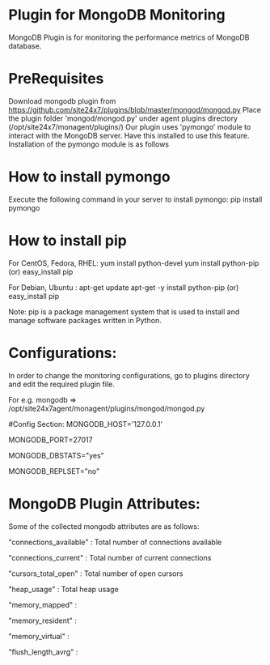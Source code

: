 
Plugin for MongoDB Monitoring
===========================

MongoDB Plugin is for monitoring the performance metrics of MongoDB database. 
  

PreRequisites
=============

Download mongodb plugin from https://github.com/site24x7/plugins/blob/master/mongod/mongod.py
Place the plugin folder 'mongod/mongod.py' under agent plugins directory (/opt/site24x7/monagent/plugins/)
Our plugin uses 'pymongo' module to interact with the MongoDB server. Have this installed to use this feature.
Installation of the pymongo module is as follows


How to install pymongo
===================

Execute the following command in your server to install pymongo:
pip install pymongo

How to install pip
==================

For CentOS, Fedora, RHEL:
	yum install python-devel
	yum install python-pip (or)
	easy_install pip	

For Debian, Ubuntu :
	apt-get update
	apt-get -y install python-pip (or)
	easy_install pip

Note:
	pip is a package management system that is used to install and manage software packages written in Python.

Configurations:
==============
In order to change the monitoring configurations, go to plugins directory and edit the required plugin file.

For e.g. mongodb => /opt/site24x7agent/monagent/plugins/mongod/mongod.py

#Config Section:
MONGODB_HOST='127.0.0.1'

MONGODB_PORT=27017

MONGODB_DBSTATS="yes"

MONGODB_REPLSET="no"

MongoDB Plugin Attributes:
=======================

Some of the collected mongodb attributes are as follows:

"connections_available" : Total number of connections available

"connections_current" : Total number of current connections

"cursors_total_open" : Total number of open cursors

"heap_usage" : Total heap usage 

"memory_mapped" : 

"memory_resident" : 

"memory_virtual" : 

"flush_length_avrg" : 

